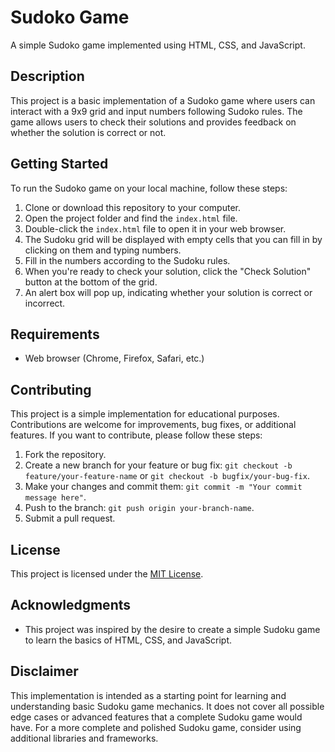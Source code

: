 # Sudoko Game

A simple Sudoko game implemented using HTML, CSS, and JavaScript.

## Description

This project is a basic implementation of a Sudoko game where users can interact with a 9x9 grid and input numbers following Sudoko rules. The game allows users to check their solutions and provides feedback on whether the solution is correct or not.

## Getting Started

To run the Sudoko game on your local machine, follow these steps:

1. Clone or download this repository to your computer.
2. Open the project folder and find the `index.html` file.
3. Double-click the `index.html` file to open it in your web browser.
4. The Sudoku grid will be displayed with empty cells that you can fill in by clicking on them and typing numbers.
5. Fill in the numbers according to the Sudoku rules.
6. When you're ready to check your solution, click the "Check Solution" button at the bottom of the grid.
7. An alert box will pop up, indicating whether your solution is correct or incorrect.

## Requirements

- Web browser (Chrome, Firefox, Safari, etc.)

## Contributing

This project is a simple implementation for educational purposes. Contributions are welcome for improvements, bug fixes, or additional features. If you want to contribute, please follow these steps:

1. Fork the repository.
2. Create a new branch for your feature or bug fix: `git checkout -b feature/your-feature-name` or `git checkout -b bugfix/your-bug-fix`.
3. Make your changes and commit them: `git commit -m "Your commit message here"`.
4. Push to the branch: `git push origin your-branch-name`.
5. Submit a pull request.

## License

This project is licensed under the [MIT License](LICENSE).

## Acknowledgments

- This project was inspired by the desire to create a simple Sudoku game to learn the basics of HTML, CSS, and JavaScript.

## Disclaimer

This implementation is intended as a starting point for learning and understanding basic Sudoku game mechanics. It does not cover all possible edge cases or advanced features that a complete Sudoku game would have. For a more complete and polished Sudoku game, consider using additional libraries and frameworks.
